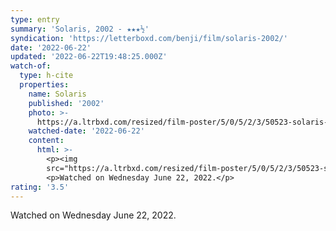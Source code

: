 ```yaml
---
type: entry
summary: 'Solaris, 2002 - ★★★½'
syndication: 'https://letterboxd.com/benji/film/solaris-2002/'
date: '2022-06-22'
updated: '2022-06-22T19:48:25.000Z'
watch-of:
  type: h-cite
  properties:
    name: Solaris
    published: '2002'
    photo: >-
      https://a.ltrbxd.com/resized/film-poster/5/0/5/2/3/50523-solaris-0-600-0-900-crop.jpg?v=d4fe5b84fe
    watched-date: '2022-06-22'
    content:
      html: >-
        <p><img
        src="https://a.ltrbxd.com/resized/film-poster/5/0/5/2/3/50523-solaris-0-600-0-900-crop.jpg?v=d4fe5b84fe"/></p>
        <p>Watched on Wednesday June 22, 2022.</p>
rating: '3.5'
---
```

Watched on Wednesday June 22, 2022.
